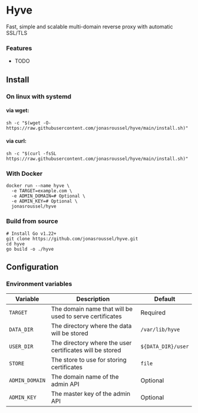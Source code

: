 # Hyve

Fast, simple and scalable multi-domain reverse proxy with automatic SSL/TLS

### Features

- TODO

## Install

### On linux with systemd

#### via wget:

```shell
sh -c "$(wget -O- https://raw.githubusercontent.com/jonasroussel/hyve/main/install.sh)"
```

#### via curl:

```shell
sh -c "$(curl -fsSL https://raw.githubusercontent.com/jonasroussel/hyve/main/install.sh)"
```

### With Docker

```shell
docker run --name hyve \
  -e TARGET=example.com \
  -e ADMIN_DOMAIN=# Optional \
  -e ADMIN_KEY=# Optional \
  jonasroussel/hyve
```

### Build from source

```shell
# Install Go v1.22+
git clone https://github.com/jonasroussel/hyve.git
cd hyve
go build -o ./hyve
```

## Configuration

### Environment variables

| Variable       | Description                                              | Default            |
| -------------- | -------------------------------------------------------- | ------------------ |
| `TARGET`       | The domain name that will be used to serve certificates  | Required           |
| `DATA_DIR`     | The directory where the data will be stored              | `/var/lib/hyve`    |
| `USER_DIR`     | The directory where the user certificates will be stored | `${DATA_DIR}/user` |
| `STORE`        | The store to use for storing certificates                | `file`             |
| `ADMIN_DOMAIN` | The domain name of the admin API                         | Optional           |
| `ADMIN_KEY`    | The master key of the admin API                          | Optional           |
